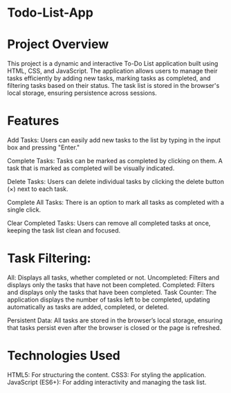 # Todo-List-App

# Project Overview

This project is a dynamic and interactive To-Do List application built using HTML, CSS, and JavaScript. The application allows users to manage their tasks efficiently by adding new tasks, marking tasks as completed, and filtering tasks based on their status. The task list is stored in the browser's local storage, ensuring persistence across sessions.

# Features

Add Tasks: Users can easily add new tasks to the list by typing in the input box and pressing "Enter."

Complete Tasks: Tasks can be marked as completed by clicking on them. A task that is marked as completed will be visually indicated.

Delete Tasks: Users can delete individual tasks by clicking the delete button (×) next to each task.

Complete All Tasks: There is an option to mark all tasks as completed with a single click.

Clear Completed Tasks: Users can remove all completed tasks at once, keeping the task list clean and focused.

# Task Filtering:

All: Displays all tasks, whether completed or not.
Uncompleted: Filters and displays only the tasks that have not been completed.
Completed: Filters and displays only the tasks that have been completed.
Task Counter: The application displays the number of tasks left to be completed, updating automatically as tasks are added, completed, or deleted.

Persistent Data: All tasks are stored in the browser’s local storage, ensuring that tasks persist even after the browser is closed or the page is refreshed.

# Technologies Used
HTML5: For structuring the content.
CSS3: For styling the application.
JavaScript (ES6+): For adding interactivity and managing the task list.
